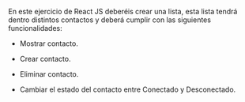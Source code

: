 En este ejercicio de React JS deberéis crear una lista, esta lista tendrá dentro distintos contactos y deberá cumplir con las siguientes funcionalidades:

- Mostrar contacto.

- Crear contacto.

- Eliminar contacto.

- Cambiar el estado del contacto entre Conectado y Desconectado.